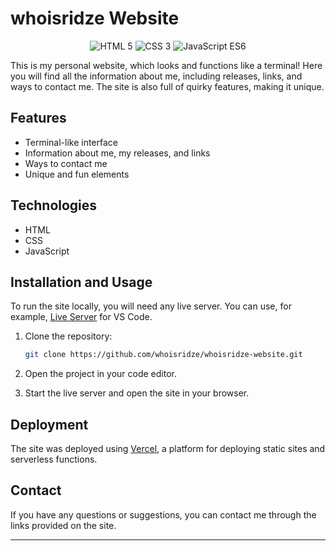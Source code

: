# whoisridze Website

<div align="center">
  <img src="https://img.shields.io/badge/HTML-5-orange.svg" alt="HTML 5">
  <img src="https://img.shields.io/badge/CSS-3-blue.svg" alt="CSS 3">
  <img src="https://img.shields.io/badge/JavaScript-ES6-yellow.svg" alt="JavaScript ES6">
</div>

This is my personal website, which looks and functions like a terminal! Here you will find all the information about me, including releases, links, and ways to contact me. The site is also full of quirky features, making it unique.

## Features

- Terminal-like interface
- Information about me, my releases, and links
- Ways to contact me
- Unique and fun elements

## Technologies

- HTML
- CSS
- JavaScript

## Installation and Usage

To run the site locally, you will need any live server. You can use, for example, [Live Server](https://marketplace.visualstudio.com/items?itemName=ritwickdey.LiveServer) for VS Code.

1. Clone the repository:
    ```bash
    git clone https://github.com/whoisridze/whoisridze-website.git
    ```

2. Open the project in your code editor.

3. Start the live server and open the site in your browser.

## Deployment

The site was deployed using [Vercel](https://vercel.com/), a platform for deploying static sites and serverless functions.

## Contact

If you have any questions or suggestions, you can contact me through the links provided on the site.

---

